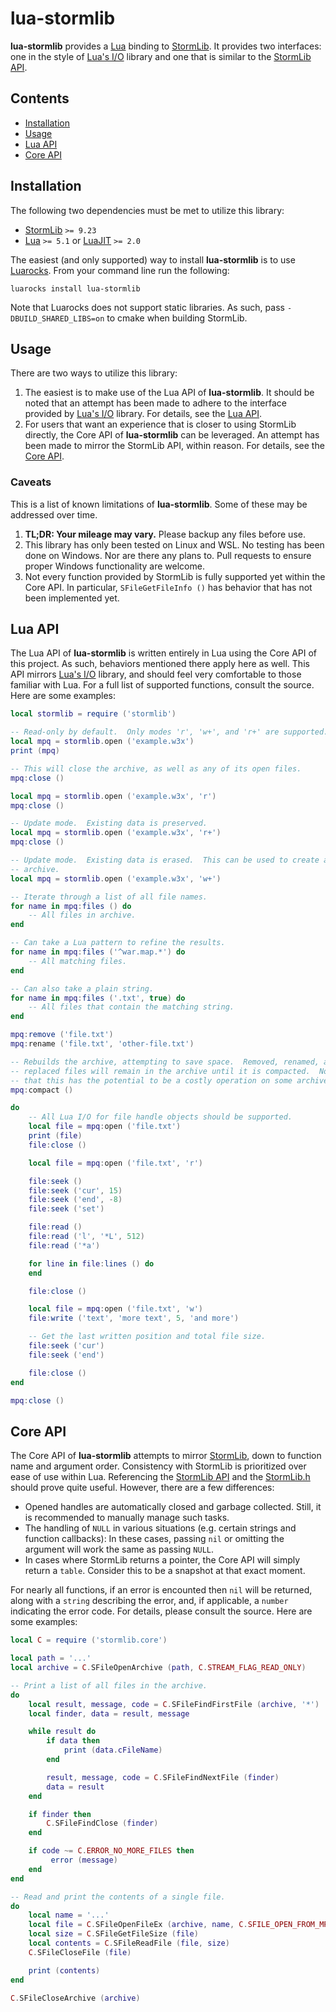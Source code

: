 # lua-stormlib

**lua-stormlib** provides a [Lua] binding to [StormLib].  It provides two
interfaces: one in the style of [Lua's I/O] library and one that is
similar to the [StormLib API].

## Contents

- [Installation](#installation)
- [Usage](#usage)
- [Lua API](#lua-api)
- [Core API](#core-api)

## Installation

The following two dependencies must be met to utilize this library:

- [StormLib] `>= 9.23`
- [Lua] `>= 5.1` or [LuaJIT] `>= 2.0`

The easiest (and only supported) way to install **lua-stormlib** is to use
[Luarocks].  From your command line run the following:

```
luarocks install lua-stormlib
```

Note that Luarocks does not support static libraries.  As such, pass
`-DBUILD_SHARED_LIBS=on` to cmake when building StormLib.

## Usage

There are two ways to utilize this library:

1. The easiest is to make use of the Lua API of **lua-stormlib**.  It should
   be noted that an attempt has been made to adhere to the interface
   provided by [Lua's I/O] library.  For details, see the [Lua
   API](#lua-api).
2. For users that want an experience that is closer to using StormLib
   directly, the Core API of **lua-stormlib** can be leveraged.  An
   attempt has been made to mirror the StormLib API, within reason.  For
   details, see the [Core API](#core-api).

### Caveats

This is a list of known limitations of **lua-stormlib**.  Some of these may
be addressed over time.

1. **TL;DR: Your mileage may vary.**  Please backup any files before use.
2. This library has only been tested on Linux and WSL.  No testing has been
   done on Windows.  Nor are there any plans to.  Pull requests to ensure
   proper Windows functionality are welcome.
3. Not every function provided by StormLib is fully supported yet within
   the Core API.  In particular, `SFileGetFileInfo ()` has behavior that has
   not been implemented yet.

## Lua API

The Lua API of **lua-stormlib** is written entirely in Lua using the Core
API of this project.  As such, behaviors mentioned there apply here as
well.  This API mirrors [Lua's I/O] library, and should feel very
comfortable to those familiar with Lua.  For a full list of supported
functions, consult the source.  Here are some examples:

``` lua
local stormlib = require ('stormlib')

-- Read-only by default.  Only modes 'r', 'w+', and 'r+' are supported.
local mpq = stormlib.open ('example.w3x')
print (mpq)

-- This will close the archive, as well as any of its open files.
mpq:close ()

local mpq = stormlib.open ('example.w3x', 'r')
mpq:close ()

-- Update mode.  Existing data is preserved.
local mpq = stormlib.open ('example.w3x', 'r+')
mpq:close ()

-- Update mode.  Existing data is erased.  This can be used to create a new
-- archive.
local mpq = stormlib.open ('example.w3x', 'w+')

-- Iterate through a list of all file names.
for name in mpq:files () do
    -- All files in archive.
end

-- Can take a Lua pattern to refine the results.
for name in mpq:files ('^war.map.*') do
    -- All matching files.
end

-- Can also take a plain string.
for name in mpq:files ('.txt', true) do
    -- All files that contain the matching string.
end

mpq:remove ('file.txt')
mpq:rename ('file.txt', 'other-file.txt')

-- Rebuilds the archive, attempting to save space.  Removed, renamed, and
-- replaced files will remain in the archive until it is compacted.  Note
-- that this has the potential to be a costly operation on some archives.
mpq:compact ()

do
    -- All Lua I/O for file handle objects should be supported.
    local file = mpq:open ('file.txt')
    print (file)
    file:close ()

    local file = mpq:open ('file.txt', 'r')

    file:seek ()
    file:seek ('cur', 15)
    file:seek ('end', -8)
    file:seek ('set')

    file:read ()
    file:read ('l', '*L', 512)
    file:read ('*a')

    for line in file:lines () do
    end

    file:close ()

    local file = mpq:open ('file.txt', 'w')
    file:write ('text', 'more text', 5, 'and more')

    -- Get the last written position and total file size.
    file:seek ('cur')
    file:seek ('end')

    file:close ()
end

mpq:close ()
```

## Core API

The Core API of **lua-stormlib** attempts to mirror [StormLib], down to
function name and argument order.  Consistency with StormLib is prioritized
over ease of use within Lua.  Referencing the [StormLib API] and the
[StormLib.h] should prove quite useful.  However, there are a few
differences:

- Opened handles are automatically closed and garbage collected. Still, it
  is recommended to manually manage such tasks.
- The handling of `NULL` in various situations (e.g. certain strings and
  function callbacks): In these cases, passing `nil` or omitting the
  argument will work the same as passing `NULL`.
- In cases where StormLib returns a pointer, the Core API will simply return
  a `table`.  Consider this to be a snapshot at that exact moment.

For nearly all functions, if an error is encounted then `nil` will be
returned, along with a `string` describing the error, and, if applicable, a
`number` indicating the error code.  For details, please consult the source.
Here are some examples:

``` lua
local C = require ('stormlib.core')

local path = '...'
local archive = C.SFileOpenArchive (path, C.STREAM_FLAG_READ_ONLY)

-- Print a list of all files in the archive.
do
    local result, message, code = C.SFileFindFirstFile (archive, '*')
    local finder, data = result, message

    while result do
        if data then
            print (data.cFileName)
        end

        result, message, code = C.SFileFindNextFile (finder)
        data = result
    end

    if finder then
        C.SFileFindClose (finder)
    end

    if code ~= C.ERROR_NO_MORE_FILES then
         error (message)
    end
end

-- Read and print the contents of a single file.
do
    local name = '...'
    local file = C.SFileOpenFileEx (archive, name, C.SFILE_OPEN_FROM_MPQ)
    local size = C.SFileGetFileSize (file)
    local contents = C.SFileReadFile (file, size)
    C.SFileCloseFile (file)

    print (contents)
end

C.SFileCloseArchive (archive)
```

[Lua]: https://www.lua.org
[Lua's I/O]: https://www.lua.org/manual/5.4/manual.html#6.8
[StormLib]: https://github.com/ladislav-zezula/StormLib
[StormLib API]: http://www.zezula.net/en/mpq/stormlib.html
[StormLib.h]: https://github.com/ladislav-zezula/StormLib/blob/master/src/StormLib.h
[Luarocks]: https://luarocks.org
[LuaJIT]: https://luajit.org
